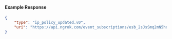 <!-- Code generated for API Clients. DO NOT EDIT. -->

#### Example Response

```json
{
	"type": "ip_policy_updated.v0",
	"uri": "https://api.ngrok.com/event_subscriptions/esb_2sJsSmq2mN5hoUD0YW6Bqt31Lp0/sources/ip_policy_updated.v0"
}
```
